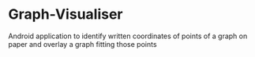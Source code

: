 # Graph-Visualiser
Android application to identify written coordinates of points of a graph on paper and overlay a graph fitting those points
